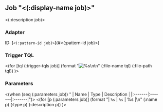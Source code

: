 ## Job "<(:display-name job)>"<a id="<(:id job)>"></a>

<(:description job)>

### Adapter

ID: [`<(:pattern-id job)>`](#<(:pattern-id job)>)

### Trigger TQL
<(for [tql (:trigger-tqls job)]
(format "![%s](%s)\n\n" (:file-name tql) (:file-path tql))
)>

### Parameters

<(when (seq (:parameters job)) "
| Name | Type | Description |
|:-------|:-------|:-------|")>
<(for [p (:parameters job)]
(format "| `%s` | `%s` | %s |\n" (:name p) (:type p) (:description p))
)>
